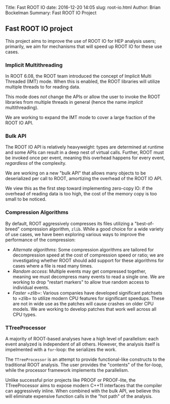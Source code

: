 Title: Fast ROOT IO
date: 2016-12-20 14:05
slug: root-io.html
Author: Brian Bockelman
Summary: Fast ROOT IO Project

## Fast ROOT IO project

This project aims to improve the use of ROOT IO for HEP analysis users; primarily, we aim for mechanisms
that will speed up ROOT IO for these use cases.

### Implicit Multithreading

In ROOT 6.08, the ROOT team introduced the concept of Implicit Multi Threaded (IMT) mode.  When this is enabled,
the ROOT libraries will utilize multiple threads to for reading data.

This mode does _not_ change the APIs or allow the user to invoke the ROOT libraries from multiple threads in general
(hence the name _implicit_ multithreading).

We are working to expand the IMT mode to cover a large fraction of the ROOT IO API.

### Bulk API

The ROOT IO API is relatively heavyweight: types are determined at runtime and some APIs can result in a deep nest of virtual calls.
Further, ROOT must be invoked once per event, meaning this overhead happens for every event, _regardless_ of the complexity.

We are working on a new "bulk API" that allows many objects to be deserialized per call to ROOT, amortizing the overhead of the
ROOT IO API.

We view this as the first step toward implementing zero-copy IO: if the overhead of reading data is too high, the cost of the memory
copy is too small to be noticed.

### Compression Algorithms

By default, ROOT aggressively compresses its files utilizing a "best-of-breed" compression algorithm, `zlib`.  While a good choice
for a wide variety of use cases, we have been exploring various ways to improve the performance of the compression:

- *Alternate algorithms*: Some compression algorithms are tailored for decompression speed at the cost of compression speed or ratio;
  we are investigating whether ROOT should add support for these algorithms for cases where a file is read many times.
- *Random access*: Multiple events may get compressed together, meaning we must decompress many events to read a single one.  We
  are working to drop "restart markers" to allow true random access to individual events.
- *Faster =zlib=*: Various companies have developed significant patchsets to =zlib= to utilize modern CPU features for significant
  speedups.  These are not in wide use as the patches will cause crashes on older CPU models.  We are working to develop patches
  that work well across all CPU types.

### TTreeProcessor

A majority of ROOT-based analyses have a high level of parallelism: each event analyzed is independent of all others.  However,
the analysis itself is impelmented with a `for`-loop: the serializes the work.

The `TTreeProcessor` is an attempt to provide functional-like constructs to the traditional ROOT analysis.  The user provides the
"contents" of the for-loop, while the processor framework implements the parallelism.

Unlike successful prior projects like PROOF or PROOF-lite, the TTreeProcessor aims to expose modern C++11 interfaces that the
compiler can aggressively inline.  When combined with the bulk API, we believe this will eliminate expensive function calls in
the "hot path" of the analysis.

